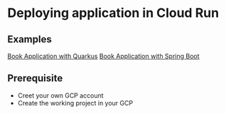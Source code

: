 # Deploying application in Cloud Run

## Examples
  [Book Application with Quarkus](book-quarkus/README.md)
  [Book Application with Spring Boot](book-springboot/README.md)


## Prerequisite
- Creet your own GCP account
- Create the working project in your GCP